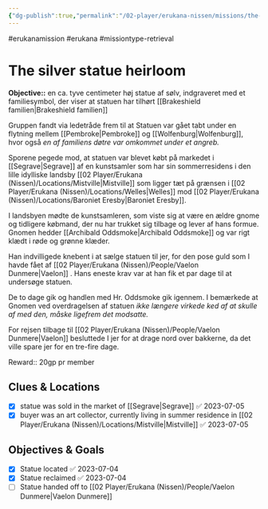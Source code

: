 ```yaml
---
{"dg-publish":true,"permalink":"/02-player/erukana-nissen/missions/the-silver-statue-heirloom-mission-1/","title":"The silver statue heirloom"}
---
```


#erukanamission  #erukana #missiontype-retrieval

# The silver statue heirloom
**Objective::** en ca. tyve centimeter høj statue af sølv, indgraveret med et familiesymbol, der viser at statuen har tilhørt [[Brakeshield familien\|Brakeshield familien]]

Gruppen fandt via ledetråde frem til at Statuen var gået tabt under en flytning mellem [[Pembroke\|Pembroke]] og [[Wolfenburg\|Wolfenburg]], hvor også *en af familiens døtre var omkommet under et angreb.*

Sporene pegede mod, at statuen var blevet købt på markedet i [[Segrave\|Segrave]] af en kunstsamler som har sin sommerresidens i den lille idylliske landsby [[02 Player/Erukana (Nissen)/Locations/Mistville\|Mistville]] som ligger tæt på grænsen i [[02 Player/Erukana (Nissen)/Locations/Welles\|Welles]] mod [[02 Player/Erukana (Nissen)/Locations/Baroniet Eresby\|Baroniet Eresby]].

I landsbyen mødte de kunstsamleren, som viste sig at være en ældre gnome og tidligere købmand, der nu har trukket sig tilbage og lever af hans formue. Gnomen hedder [[Archibald Oddsmoke\|Archibald Oddsmoke]] og var rigt klædt i røde og grønne klæder. 

Han indvilligede knebent i at sælge statuen til jer, for den pose guld som I havde fået af [[02 Player/Erukana (Nissen)/People/Vaelon Dunmere\|Vaelon]] . Hans eneste krav var at han fik et par dage til at undersøge statuen.
 
De to dage gik og handlen med Hr. Oddsmoke gik igennem. I bemærkede at Gnomen ved overdragelsen af statuen *ikke længere virkede ked af at skulle af med den, måske ligefrem det modsatte.*

For rejsen tilbage til [[02 Player/Erukana (Nissen)/People/Vaelon Dunmere\|Vaelon]] besluttede I jer for at drage nord over bakkerne, da det ville spare jer for en tre-fire dage.

Reward:: 20gp pr member

## Clues & Locations 
- [x] statue was sold in the market of [[Segrave\|Segrave]] ✅ 2023-07-05
- [x] buyer was an art collector, currently living in summer residence in [[02 Player/Erukana (Nissen)/Locations/Mistville\|Mistville]] ✅ 2023-07-05

## Objectives & Goals 
- [x] Statue located ✅ 2023-07-04
- [x] Statue reclaimed ✅ 2023-07-04
- [ ] Statue handed off to [[02 Player/Erukana (Nissen)/People/Vaelon Dunmere\|Vaelon Dunmere]] 